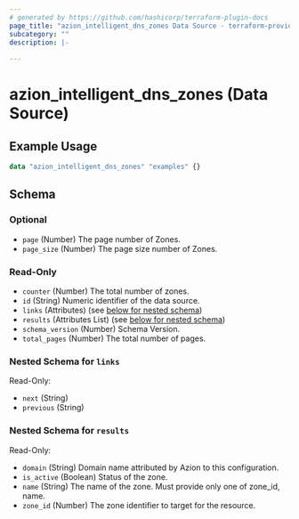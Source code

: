 ```yaml
---
# generated by https://github.com/hashicorp/terraform-plugin-docs
page_title: "azion_intelligent_dns_zones Data Source - terraform-provider-azion"
subcategory: ""
description: |-
  
---
```


# azion_intelligent_dns_zones (Data Source)



## Example Usage

```terraform
data "azion_intelligent_dns_zones" "examples" {}
```

<!-- schema generated by tfplugindocs -->
## Schema

### Optional

- `page` (Number) The page number of Zones.
- `page_size` (Number) The page size number of Zones.

### Read-Only

- `counter` (Number) The total number of zones.
- `id` (String) Numeric identifier of the data source.
- `links` (Attributes) (see [below for nested schema](#nestedatt--links))
- `results` (Attributes List) (see [below for nested schema](#nestedatt--results))
- `schema_version` (Number) Schema Version.
- `total_pages` (Number) The total number of pages.

<a id="nestedatt--links"></a>
### Nested Schema for `links`

Read-Only:

- `next` (String)
- `previous` (String)


<a id="nestedatt--results"></a>
### Nested Schema for `results`

Read-Only:

- `domain` (String) Domain name attributed by Azion to this configuration.
- `is_active` (Boolean) Status of the zone.
- `name` (String) The name of the zone. Must provide only one of zone_id, name.
- `zone_id` (Number) The zone identifier to target for the resource.


